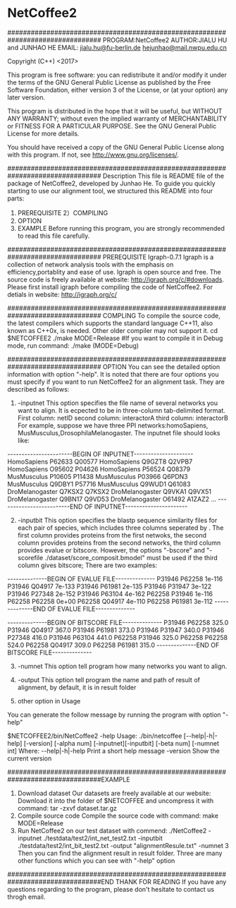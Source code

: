 # NetCoffee2
################################################################################
PROGRAM:NetCoffee2
AUTHOR:JIALU HU and JUNHAO HE
EMAIL: jialu.hu@fu-berlin.de  hejunhao@mail.nwpu.edu.cn

Copyright (C++) <2017>  <Junhao He>


This program is free software: you can redistribute it and/or modify
it under the terms of the GNU General Public License as published by
the Free Software Foundation, either version 3 of the License, or
(at your option) any later version.

This program is distributed in the hope that it will be useful,
but WITHOUT ANY WARRANTY; without even the implied warranty of
MERCHANTABILITY or FITNESS FOR A PARTICULAR PURPOSE.  See the
GNU General Public License for more details.

You should have received a copy of the GNU General Public License
along with this program.  If not, see <http://www.gnu.org/licenses/>.

################################################################################
Description
This file is README file of the package of NetCoffee2, developed by Junhao He.
To guide you quickly starting to use our alignment tool, we structured this README into four parts:
1) PREREQUISITE
2）COMPILING
3) OPTION
4) EXAMPLE
Before running this program, you are strongly recommended to read this file carefully.

################################################################################
PREREQUISITE
Igraph-0.7.1
Igraph is a collection of network analysis tools with the emphasis on efficiency,portablity and ease of use. Igraph is open source and free.
The source code is freely available at website: http://igraph.org/c/#downloads.
Please first install igraph before compiling the code of NetCoffee2.
For detials in website: http://igraph.org/c/

################################################################################
COMPLING
To compile the source code, the latest compilers which supports the standard language C++11, also known as C++0x, is needed. Other older compiler may not support it.
cd $NETCOFFEE2
./make MODE=Release
#If you want to compile it in Debug mode, run command:
./make (MODE=Debug)

################################################################################
OPTION
You can see the detailed option information with option "-help".
It is noted that there are four options you must specify if you want to run NetCoffee2 for an alignment task. They are described as follows:

1. -inputnet
This option specifies the file name of several networks you want to align.
It is ecpected to be in three-column tab-delimited format.
First column: netID
second column: interactorA
third column: interactorB
For example, suppose we have three PPI networks:homoSapiens, MusMusculus,DrosophilaMelanogaster. The inputnet file should looks like:

-----------------------BEGIN OF INPUTNET---------------------
HomoSapiens	P62633	Q00577
HomoSapiens	Q9GZT8	Q2VPB7
HomoSapiens	O95602	P04626
HomoSapiens	P56524	Q08379
MusMusculus	P10605	P11438
MusMusculus	P03966	Q6PDN3
MusMusculus	Q9DBY1	P57716
MusMusculus	Q9WUD1	Q61083
DroMelanogaster	Q7KSX2	Q7KSX2
DroMelanogaster	Q9VKA1	Q9VX51
DroMelanogaster	Q9BN17	Q9VD53
DroMelanogaster	O61492	A1ZAZ2
...
-------------------------END OF INPUTNET----------------------

2. -inputbit
This option specifies the blastp sequence similarity files for each pair of species, which includes three columns seperated by <TAB>.
The first column provides proteins from the first netwoks, the second column provides proteins from the second networks, the third column provides evalue or bitscore.
However, the options "-bscore" and "-scorefile ./dataset/score_composit.bmodel" must be used if the third column gives bitscore;
There are two examples:

--------------BEGIN OF EVALUE FILE--------------
P31946	P62258	1e-116
P31946	Q04917	7e-133
P31946	P61981	2e-135
P31946	P31947	3e-122
P31946	P27348	2e-152
P31946	P63104	4e-162
P62258	P31946	1e-116
P62258	P62258	 0e+00
P62258	Q04917	4e-110
P62258	P61981	3e-112
--------------END OF EVALUE FILE--------------

--------------BEGIN OF BITSCORE FILE--------------
P31946	P62258	  325.0
P31946	Q04917	  367.0
P31946	P61981	  373.0
P31946	P31947	  340.0
P31946	P27348	  416.0
P31946	P63104	  441.0
P62258	P31946	  325.0
P62258	P62258	  524.0
P62258	Q04917	  309.0
P62258	P61981	  315.0
--------------END OF BITSCORE FILE--------------

3. -numnet
This option tell program how many networks you want to align.

4. -output
This option tell program the name and path of result of alignment, by default, it is in result folder

5. other option in Usage

You can generate the follow message by running the program with option "-help"

$NETCOFFEE2/bin/NetCoffee2 -help
Usage:
./bin/netcoffee
     [--help|-h|-help] [-version] [-alpha num] [-inputnet][-inputbit]
     [-beta num] [-numnet int]
Where:
  --help|-h|-help
     Print a short help message
  -version
     Show the current version


################################################################################EXAMPLE
1. Download dataset
Our datasets are freely available at our website:
Download it into the folder of $NETCOFFEE and uncompress it with command:
tar -zxvf dataset.tar.gz
2. Compile source code
Compile the source code with command:
make MODE=Release
3. Run NetCoffee2 on our test dataset with commend:
./NetCoffee2 -inputnet ./testdata/test2/int_net_test2.txt -inputbit ./testdata/test2/int_bit_test2.txt -output "alignmentResule.txt" -numnet 3
Then you can find the alignment result in result folder.
Three are many other functions which you can see with "-help" option

################################################################################END
THANK FOR READING
If you have any questions regarding to the program, please don't hesitate to contact us throgh email.

